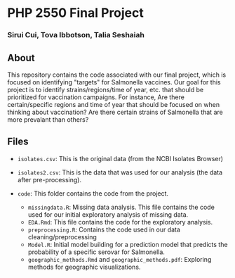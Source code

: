 # PHP 2550 Final Project

### Sirui Cui, Tova Ibbotson, Talia Seshaiah


## About 
This repository contains the code associated with our final project, which is focused on identifying "targets" for Salmonella vaccines. Our goal for this project is to identify strains/regions/time of year, etc. that should be prioritized for vaccination campaigns. For instance, Are there certain/specific regions and time of year that should be focused on when thinking about vaccination? Are there certain strains of Salmonella that are more prevalant than others?

## Files

-  `isolates.csv`: This is the original data (from the NCBI Isolates Browser) 
- `isolates2.csv`: This is the data that was used for our analysis (the data after pre-processing). 

- `code`: This folder contains the code from the project. 
  - `missingdata.R`: Missing data analysis. This file contains the code used for our initial exploratory analysis of missing data.
  - `EDA.Rmd`: This file contains the code for the exploratory analysis.
  - `preprocessing.R`: Contains the code used in our data cleaning/preprocessing
  - `Model.R`: Initial model building for a prediction model that predicts the probability of a specific serovar for Salmonella. 
  - `geographic_methods.Rmd` and `geographic_methods.pdf`: Exploring methods for geographic visualizations.
